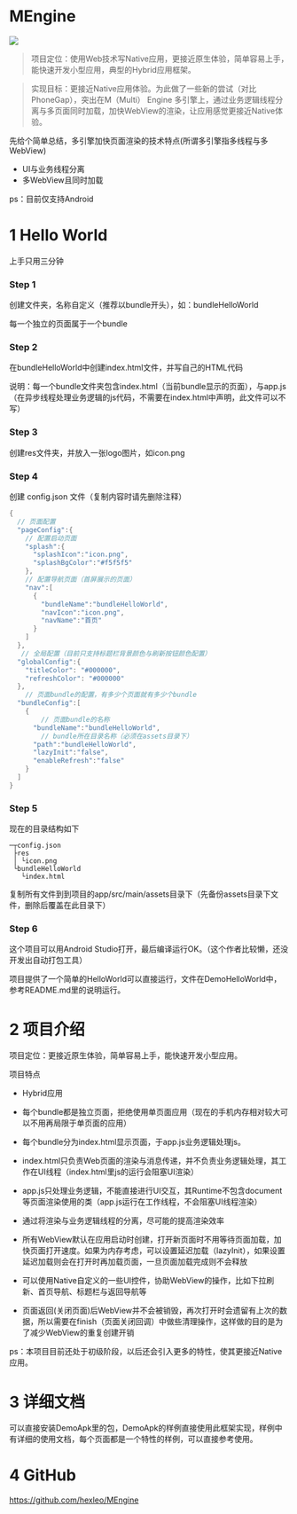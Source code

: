 # MEngine

![](https://hexleo.github.io/mengine/icon.png)

>项目定位：使用Web技术写Native应用，更接近原生体验，简单容易上手，能快速开发小型应用，典型的Hybrid应用框架。

>实现目标：更接近Native应用体验。为此做了一些新的尝试（对比PhoneGap），突出在M（Multi） Engine 多引擎上，通过业务逻辑线程分离与多页面同时加载，加快WebView的渲染，让应用感觉更接近Native体验。

先给个简单总结，多引擎加快页面渲染的技术特点(所谓多引擎指多线程与多WebView)

* UI与业务线程分离
* 多WebView且同时加载

ps：目前仅支持Android


# 1 Hello World
上手只用三分钟
### Step 1
创建文件夹，名称自定义（推荐以bundle开头），如：bundleHelloWorld

每一个独立的页面属于一个bundle
### Step 2
在bundleHelloWorld中创建index.html文件，并写自己的HTML代码

说明：每一个bundle文件夹包含index.html（当前bundle显示的页面），与app.js（在异步线程处理业务逻辑的js代码，不需要在index.html中声明，此文件可以不写）

### Step 3
创建res文件夹，并放入一张logo图片，如icon.png
### Step 4
创建 config.json 文件（复制内容时请先删除注释）
```java
{
  // 页面配置
  "pageConfig":{
    // 配置启动页面
    "splash":{
      "splashIcon":"icon.png",
      "splashBgColor":"#f5f5f5"
    },
    // 配置导航页面（首屏展示的页面）
    "nav":[
      {
        "bundleName":"bundleHelloWorld",
        "navIcon":"icon.png",
        "navName":"首页"
      }
    ]
  },
   // 全局配置（目前只支持标题栏背景颜色与刷新按钮颜色配置）
  "globalConfig":{
    "titleColor": "#000000",
    "refreshColor": "#000000"
  },
    // 页面bundle的配置，有多少个页面就有多少个bundle
  "bundleConfig":[
    {
        // 页面bundle的名称
      "bundleName":"bundleHelloWorld",
        // bundle所在目录名称（必须在assets目录下）
      "path":"bundleHelloWorld",
      "lazyInit":"false",
      "enableRefresh":"false"
    }
  ]
}
```

### Step 5
现在的目录结构如下
```
─┬config.json
 ├res
 │ └icon.png
 └bundleHelloWorld
   └index.html
```
复制所有文件到到项目的app/src/main/assets目录下（先备份assets目录下文件，删除后覆盖在此目录下）

### Step 6
这个项目可以用Android Studio打开，最后编译运行OK。（这个作者比较懒，还没开发出自动打包工具）

项目提供了一个简单的HelloWorld可以直接运行，文件在DemoHelloWorld中，参考README.md里的说明运行。

# 2 项目介绍
项目定位：更接近原生体验，简单容易上手，能快速开发小型应用。

项目特点

* Hybrid应用
* 每个bundle都是独立页面，拒绝使用单页面应用（现在的手机内存相对较大可以不用再局限于单页面的应用）
* 每个bundle分为index.html显示页面，于app.js业务逻辑处理js。
 * index.html只负责Web页面的渲染与消息传递，并不负责业务逻辑处理，其工作在UI线程（index.html里js的运行会阻塞UI渲染）
 * app.js只处理业务逻辑，不能直接进行UI交互，其Runtime不包含document等页面渲染使用的类（app.js运行在工作线程，不会阻塞UI线程渲染）
 * 通过将渲染与业务逻辑线程的分离，尽可能的提高渲染效率
        
* 所有WebView默认在应用启动时创建，打开新页面时不用等待页面加载，加快页面打开速度。如果为内存考虑，可以设置延迟加载（lazyInit），如果设置延迟加载则会在打开时再加载页面，一旦页面加载完成则不会释放
* 可以使用Native自定义的一些UI控件，协助WebView的操作，比如下拉刷新、首页导航、标题栏与返回导航等
* 页面返回(关闭页面)后WebView并不会被销毁，再次打开时会遗留有上次的数据，所以需要在finish（页面关闭回调）中做些清理操作，这样做的目的是为了减少WebView的重复创建开销

ps：本项目目前还处于初级阶段，以后还会引入更多的特性，使其更接近Native应用。

# 3 详细文档
可以直接安装DemoApk里的包，DemoApk的样例直接使用此框架实现，样例中有详细的使用文档，每个页面都是一个特性的样例，可以直接参考使用。



# 4 GitHub
https://github.com/hexleo/MEngine

